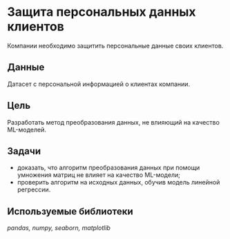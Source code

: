 # Защита персональных данных клиентов

Компании необходимо защитить персональные данные своих клиентов.

## Данные

Датасет с персональной информацией о клиентах компании.

## Цель

Разработать метод преобразования данных, не влияющий на качество ML-моделей.

## Задачи

- доказать, что алгоритм преобразования данных при помощи умножения матриц не влияет на качество ML-модели;
- проверить алгоритм на исходных данных, обучив модель линейной регрессии.

## Используемые библиотеки

*pandas, numpy, seaborn, matplotlib*
